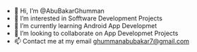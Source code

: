 - 👋 Hi, I’m @AbuBakarGhumman
- 👀 I’m interested in Sofftware Development Projects
- 🌱 I’m currently learning Android App Developmet
- 💞️ I’m looking to collaborate on App Developmet Projects
- 📫 Contact me at my email ghummanabubakar7@gmail.com
<!---
AbuBakarGhumman/AbuBakarGhumman is a ✨ special ✨ repository because its `README.md` (this file) appears on your GitHub profile.
You can click the Preview link to take a look at your changes.
--->
